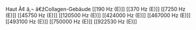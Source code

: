 Haut Ã¢ â‚¬ â€žCollagen-Gebäude
[[190 Hz (E)]]
[[370 Hz (E)]]
[[7250 Hz (E)]]
[[45750 Hz (E)]]
[[120500 Hz (E)]]
[[424000 Hz (E)]]
[[467000 Hz (E)]]
[[493100 Hz (E)]]
[[750000 Hz (E)]]
[[922530 Hz (E)]]